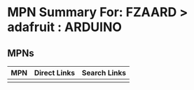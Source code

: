 



# MPN Summary For: FZAARD > adafruit : ARDUINO

## MPNs
  

|MPN|Direct Links|Search Links|
| :--- | :--- | :--- |
||||
